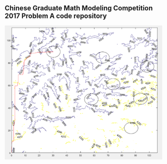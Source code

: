 ## Chinese Graduate Math Modeling Competition 2017 Problem A code repository

![screenshot](images/screenshot_1.png)
